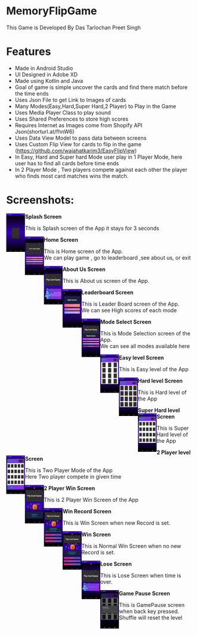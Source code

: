 # MemoryFlipGame

This Game is Developed By Das Tarlochan Preet Singh 

# Features
- Made in Android Studio
- UI Designed in Adobe XD
- Made using Kotlin and Java
- Goal of game is simple uncover the cards and find there match before the time ends 
- Uses Json File to get Link to Images of cards
- Many Modes(Easy,Hard,Super Hard,2 Player) to Play in the Game
- Uses Media Player Class to play sound
- Uses Shared Preferences to store high scores
- Requires Internet as Images come from Shopify API Json(shorturl.at/fhnW6)
- Uses Data View Model to pass data between screens
- Uses Custom Flip View for cards to flip in the game (https://github.com/wajahatkarim3/EasyFlipView)
- In Easy, Hard and Super hard Mode user play in 1 Player Mode, here user has to find all cards before time ends
- In 2 Player Mode , Two players compete against each other the player who finds most card matches wins the match.

# Screenshots:
<p>
<b>Splash Screen</b>
<img
align="left"
src="Screenshots/SplashScreen.png"
raw=true
alt="Splash Screen"
width="10%"
height = "20%"
/> 
<p align="left">This is Splash screen of the App it stays for 3 seconds</p>
</p>

<p>
<b>Home Screen</b>
<img
align="left"
src="Screenshots/HomeFragment.png"
raw=true
alt="Home Screen"
width="10%"
height = "20%"
/> 
<p align="left">This is Home screen of the App.
<br>We can play game , go to leaderboard ,see about us, or exit<br></p>
</p>

<p>
<b>About Us Screen</b>
<img
align="left"
src="Screenshots/AboutUs.png"
raw=true
alt="About us Screen"
width="10%"
height = "20%"
/> 
<p align="left">This is About us screen of the App.
</p>
</p>

<p>
<b>Leaderboard Screen</b>
<img
align="left"
src="Screenshots/LeaderboardFragment.png"
raw=true
alt="LeaderBoard Screen"
width="10%"
height = "20%"
/> 
<p align="left">This is Leader Board screen of the App.
<br>We can see High scores of each mode<br></p>
</p>

<p>
<b>Mode Select Screen</b>
<img
align="left"
src="Screenshots/ModeSelection.png"
raw=true
alt="Mode Select Screen"
width="10%"
height = "20%"
/> 
<p align="left">This is Mode Selection screen of the App.
<br>We can see all modes available here<br></p>
</p>

<p>
<b>Easy level Screen</b>
<img
align="left"
src="Screenshots/EasyLevel.png"
raw=true
alt="Easy Level Screen"
width="10%"
height = "20%"
/> 
<p align="left">This is Easy level of the App</p>
</p>

<p>
<b>Hard level Screen</b>
<img
align="left"
src="Screenshots/HardLevel.png"
raw=true
alt="HardLevel Screen"
width="10%"
height = "20%"
/> 
<p align="left">This is Hard level of the App</p>
</p>

<p>
<b>Super Hard level Screen</b>
<img
align="left"
src="Screenshots/SuperHardLevel.png"
raw=true
alt="Super HardLevel Screen"
width="10%"
height = "20%"
/> 
<p align="left">This is Super Hard level of the App</p>
</p>

<p>
<b>2 Player level Screen</b>
<img
align="left"
src="Screenshots/TwoPlayerMode.png"
raw=true
alt="TwoPlayerMode Screen"
width="10%"
height = "20%"
/> 
<p align="left">This is Two Player Mode of the App
<br>Here Two player compete in given time</p>
</p>

<p>
<b>2 Player Win Screen</b>
<img
align="left"
src="Screenshots/2PWinFragment.png"
raw=true
alt="2PWinFragmentScreen"
width="10%"
height = "20%"
/> 
<p align="left">This is 2 Player Win Screen of the App</p>
</p>


<p>
<b>Win Record Screen</b>
<img
align="left"
src="Screenshots/WinRecordFragment.png"
raw=true
alt="WinRecordScreen"
width="10%"
height = "20%"
/> 
<p align="left">This is Win Screen when new Record is set.</p>
</p>

<p>
<b>Win Screen</b>
<img
align="left"
src="Screenshots/WinFragment.png"
raw=true
alt="Wincreen"
width="10%"
height = "20%"
/> 
<p align="left">This is Normal Win Screen when no new Record is set.</p>
</p>

<p>
<b>Lose Screen</b>
<img
align="left"
src="Screenshots/LoseFragment.png"
raw=true
alt="LoseFragment"
width="10%"
height = "20%"
/> 
<p align="left">This is Lose Screen when time is over.</p>
</p>

<p>
<b>Game Pause Screen</b>
<img
align="left"
src="Screenshots/GamePause.png"
raw=true
alt="GamePause"
width="10%"
height = "20%"
/> 
<p align="left">This is GamePause screen when back key pressed.
<br>Shuffle will reset the level</p>
</p>
